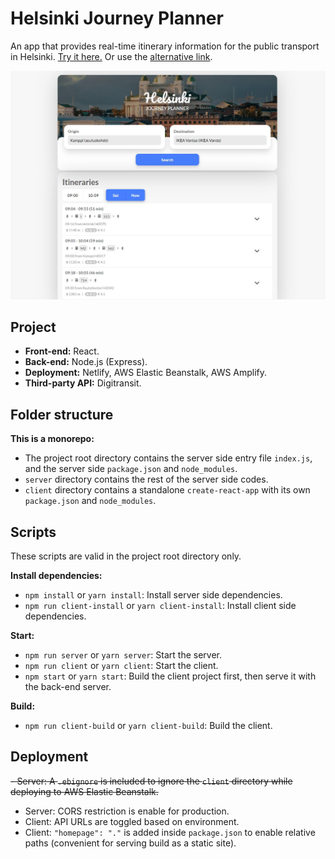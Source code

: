 # Helsinki Journey Planner

An app that provides real-time itinerary information for the public transport in Helsinki. [Try it here.](https://helsinki-journey-planner.netlify.app/) Or use the [alternative link](https://master.d1hb32a5utog8e.amplifyapp.com/).

![Home Page](https://github.com/zw627/helsinki-journey-planner/blob/master/README.jpg)

## Project

- **Front-end:** React.
- **Back-end:** Node.js (Express).
- **Deployment:** Netlify, AWS Elastic Beanstalk, AWS Amplify.
- **Third-party API:** Digitransit.

## Folder structure

**This is a monorepo:**

- The project root directory contains the server side entry file `index.js`, and the server side `package.json` and `node_modules`.
- `server` directory contains the rest of the server side codes.
- `client` directory contains a standalone `create-react-app` with its own `package.json` and `node_modules`.

## Scripts

These scripts are valid in the project root directory only.

**Install dependencies:**

- `npm install` or `yarn install`: Install server side dependencies.
- `npm run client-install` or `yarn client-install`: Install client side dependencies.

**Start:**

- `npm run server` or `yarn server`: Start the server.
- `npm run client` or `yarn client`: Start the client.
- `npm start` or `yarn start`: Build the client project first, then serve it with the back-end server.

**Build:**

- `npm run client-build` or `yarn client-build`: Build the client.

## Deployment

~~- Server: A `.ebignore` is included to ignore the `client` directory while deploying to AWS Elastic Beanstalk.~~
- Server: CORS restriction is enable for production.
- Client: API URLs are toggled based on environment.
- Client: `"homepage": "."` is added inside `package.json` to enable relative paths (convenient for serving build as a static site).
 
